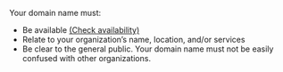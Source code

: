 Your domain name must:

- Be available [(Check availability)](https://beta.get.gov/)
- Relate to your organization’s name, location, and/or services
- Be clear to the general public. Your domain name must not be easily confused with other organizations.